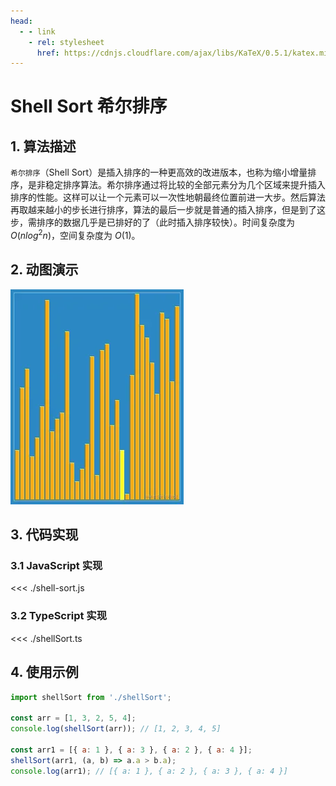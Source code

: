 ```yaml
---
head:
  - - link
    - rel: stylesheet
      href: https://cdnjs.cloudflare.com/ajax/libs/KaTeX/0.5.1/katex.min.css
---
```

# Shell Sort 希尔排序

## 1. 算法描述

`希尔排序`（Shell Sort）是插入排序的一种更高效的改进版本，也称为缩小增量排序，是非稳定排序算法。希尔排序通过将比较的全部元素分为几个区域来提升插入排序的性能。这样可以让一个元素可以一次性地朝最终位置前进一大步。然后算法再取越来越小的步长进行排序，算法的最后一步就是普通的插入排序，但是到了这步，需排序的数据几乎是已排好的了（此时插入排序较快）。时间复杂度为 $O(nlog^2n)$，空间复杂度为 $O(1)$。

## 2. 动图演示

![Shell Sort](./shellsort.webp)

## 3. 代码实现

### 3.1 JavaScript 实现

<<< ./shell-sort.js

### 3.2 TypeScript 实现

<<< ./shellSort.ts

## 4. 使用示例

``` js
import shellSort from './shellSort';

const arr = [1, 3, 2, 5, 4];
console.log(shellSort(arr)); // [1, 2, 3, 4, 5]

const arr1 = [{ a: 1 }, { a: 3 }, { a: 2 }, { a: 4 }];
shellSort(arr1, (a, b) => a.a > b.a);
console.log(arr1); // [{ a: 1 }, { a: 2 }, { a: 3 }, { a: 4 }]
```
